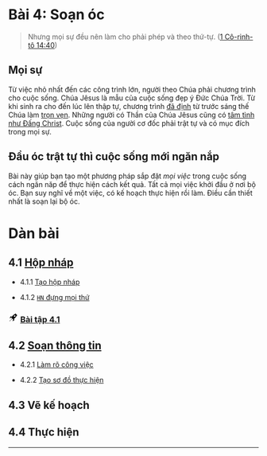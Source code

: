 # Bài 4: Soạn óc

> Nhưng mọi sự đều nên làm cho phải phép và theo thứ-tự. ([1 Cô-rinh-tô 14:40])

## Mọi sự

Từ việc nhỏ nhất đến các công trình lớn, người theo Chúa phải chương trình cho cuộc sống.
Chúa Jêsus là mẫu của cuộc sống đẹp ý Đức Chúa Trời.
Từ khi sinh ra cho đến lúc lên thập tự, chương trình [đã định][Giăng 3:19] từ trước sáng thế Chúa làm [trọn vẹn][Gia-cơ 1:15].
Những người có Thần của Chúa Jêsus cũng có [tâm tình như Đấng Christ][Phi-líp 2:5].
Cuộc sống của người cơ đốc phải trật tự và có mục đích trong mọi sự.

## Đầu óc trật tự thì cuộc sống mới ngăn nắp

Bài này giúp bạn tạo một phương pháp sắp đặt _mọi việc_ trong cuộc sống cách ngăn năp để thực hiện cách kết quả.
Tất cả mọi việc khởi đầu ở nơi bộ óc.
Bạn suy nghĩ về một việc, có kế hoạch thực hiện rồi làm.
Điều cần thiết nhất là soạn lại bộ óc.

# Dàn bài

## 4.1 [Hộp nháp](section-1.md)

* 4.1.1 [Tạo hộp nháp][4.1.1]

* 4.1.2 [`HN` đựng mọi thứ][4.1.2]

### <img src="../../icons/flying-bottle.svg" width="20"> [Bài tập 4.1][4.1 Ex]

## 4.2 [Soạn thông tin](section-2.md)

* 4.2.1 [Làm rõ công việc][4.2.1]

* 4.2.2 [Tạo sơ đồ thực hiện][4.2.2]

## 4.3 Vẽ kế hoạch

## 4.4 Thực hiện

---

[1 Cô-rinh-tô 14:40]: https://twosparro.ws/bible/cadman.1co.14.40
[Giăng 3:19]: https://twosparro.ws/bible/cadman.jn.3.19
[Gia-cơ 1:15]: https://twosparro.ws/bible/cadman.jas.1.15
[Phi-líp 2:5]: https://twosparro.ws/bible/cadman.phi.2.5

[4.1.1]: section-1.md#411-t%E1%BA%A1o-hn
[4.1.2]: section-1.md#412-h%E1%BB%99p-nh%C3%A1p-%C4%91%E1%BB%B1ng-m%E1%BB%8Di-th%E1%BB%A9
[4.1 Ex]: section-1.md#th%E1%BB%B1c-hi%E1%BB%87n-b%C3%A0i-t%E1%BA%ADp-41

[4.2.1]: section-2.md#421-l%C3%A0m-r%C3%B5-c%C3%B4ng-vi%E1%BB%87c
[4.2.2]: section-2.md#422-t%E1%BA%A1o-s%C6%A1-%C4%91%E1%BB%93-th%E1%BB%B1c-hi%E1%BB%87n

